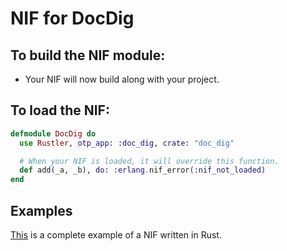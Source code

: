 # NIF for DocDig

## To build the NIF module:

- Your NIF will now build along with your project.

## To load the NIF:

```elixir
defmodule DocDig do
  use Rustler, otp_app: :doc_dig, crate: "doc_dig"

  # When your NIF is loaded, it will override this function.
  def add(_a, _b), do: :erlang.nif_error(:nif_not_loaded)
end
```

## Examples

[This](https://github.com/rusterlium/NifIo) is a complete example of a NIF written in Rust.
